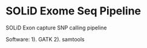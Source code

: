 SOLiD Exome Seq Pipeline
========================

SOLiD Exon capture SNP calling pipeline

Software:
          1). GATK
          2). samtools


